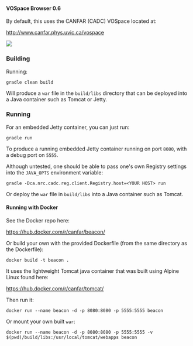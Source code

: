 #### VOSpace Browser 0.6

By default, this uses the CANFAR (CADC) VOSpace located at:

<a rel="external" href="http://www.canfar.phys.uvic.ca/vospace">http://www.canfar.phys.uvic.ca/vospace</a>

<a href="https://travis-ci.org/canfar/beacon"><img src="https://travis-ci.org/canfar/beacon.svg?branch=0.6" /></a>


### Building

Running:

`gradle clean build`

Will produce a `war` file in the `build/libs` directory that can be deployed into a Java container such as Tomcat or Jetty.


### Running

For an embedded Jetty container, you can just run:

`gradle run`

To produce a running embedded Jetty container running on port `8080`, with a debug port on `5555`.

Although untested, one should be able to pass one's own Registry settings into the `JAVA_OPTS` environment variable:

`gradle -Dca.nrc.cadc.reg.client.Registry.host=<YOUR HOST> run`

Or deploy the `war` file in `build/libs` into a Java container such as Tomcat.

#### Running with Docker

See the Docker repo here:

<a rel="external" href="https://hub.docker.com/r/canfar/beacon/">https://hub.docker.com/r/canfar/beacon/</a>

Or build your own with the provided Dockerfile (from the same directory as the Dockerfile):

`docker build -t beacon .`

It uses the lightweight Tomcat java container that was built using Alpine Linux found here:

<a href="https://hub.docker.com/r/canfar/tomcat/" rel="external">https://hub.docker.com/r/canfar/tomcat/</a>

Then run it:

`docker run --name beacon -d -p 8080:8080 -p 5555:5555 beacon`

Or mount your own built `war`:

`docker run --name beacon -d -p 8080:8080 -p 5555:5555 -v $(pwd)/build/libs:/usr/local/tomcat/webapps beacon`

